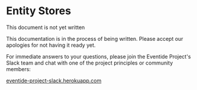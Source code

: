 # Entity Stores

<div class="note custom-block">
  <p>
    This document is not yet written
  </p>
</div>

This documentation is in the process of being written. Please accept our apologies for not having it ready yet.

For immediate answers to your questions, please join the Eventide Project's Slack team and chat with one of the project principles or community members:

[eventide-project-slack.herokuapp.com](https://eventide-project-slack.herokuapp.com)
